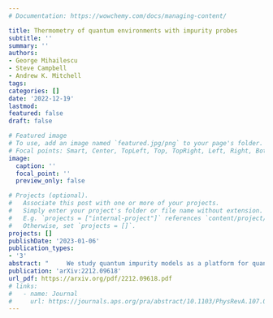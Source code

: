 ```yaml
---
# Documentation: https://wowchemy.com/docs/managing-content/

title: Thermometry of quantum environments with impurity probes
subtitle: ''
summary: ''
authors:
- George Mihailescu
- Steve Campbell
- Andrew K. Mitchell
tags:
categories: []
date: '2022-12-19'
lastmod: 
featured: false
draft: false

# Featured image
# To use, add an image named `featured.jpg/png` to your page's folder.
# Focal points: Smart, Center, TopLeft, Top, TopRight, Left, Right, BottomLeft, Bottom, BottomRight.
image:
  caption: ''
  focal_point: ''
  preview_only: false

# Projects (optional).
#   Associate this post with one or more of your projects.
#   Simply enter your project's folder or file name without extension.
#   E.g. `projects = ["internal-project"]` references `content/project/deep-learning/index.md`.
#   Otherwise, set `projects = []`.
projects: []
publishDate: '2023-01-06'
publication_types:
- '3'
abstract: "     We study quantum impurity models as a platform for quantum thermometry. A single quantum spin-1/2 impurity is coupled to an explicit, structured, fermionic thermal environment. We critically assess the thermometric capabilities of the impurity as a probe, when its coupling to the environment is of Ising or Kondo exchange type. In the Ising case, we find sensitivity equivalent to that of an idealized two-level system, with peak thermometric performance obtained at a temperature that scales linearly in the applied control field, independent of the coupling strength and environment spectral features. By contrast, a richer thermometric response can be realized for Kondo impurities, since strong probe-environment entanglement can then develop. At low temperatures, we uncover a regime with a universal thermometric response that is independent of microscopic details, controlled only by the low-energy spectral features of the environment. The many-body entanglement that develops in this regime means that low-temperature thermometry with a weakly applied control field is inherently less sensitive, while optimal sensitivity is recovered by suppressing the entanglement with stronger fields."
publication: 'arXiv:2212.09618'
url_pdf: https://arxiv.org/pdf/2212.09618.pdf
# links:
#   - name: Journal
#     url: https://journals.aps.org/pra/abstract/10.1103/PhysRevA.107.012209
---
```

